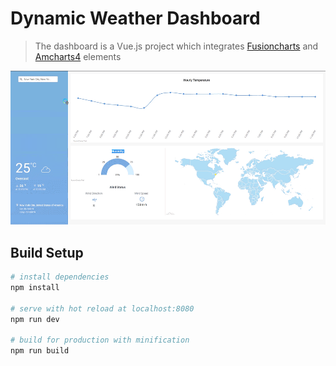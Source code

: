 # Dynamic Weather Dashboard

> The dashboard is a Vue.js project which integrates [Fusioncharts](https://www.fusioncharts.com/) and [Amcharts4](https://www.amcharts.com/docs/v4/) elements

![dashboard](images/dashboard.gif)

## Build Setup

``` bash
# install dependencies
npm install

# serve with hot reload at localhost:8080
npm run dev

# build for production with minification
npm run build
```
